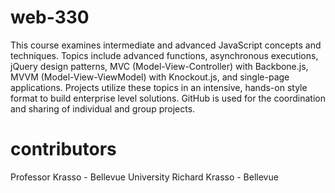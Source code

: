 # web-330
This course examines intermediate and advanced JavaScript concepts and techniques.  Topics include advanced functions, asynchronous executions, jQuery design patterns, MVC (Model-View-Controller) with Backbone.js, MVVM (Model-View-ViewModel) with Knockout.js, and single-page applications. Projects utilize these topics in an intensive, hands-on style format to build enterprise level solutions.  GitHub is used for the coordination and sharing of individual and group projects.
# contributors
Professor Krasso - Bellevue University Richard Krasso - Bellevue
